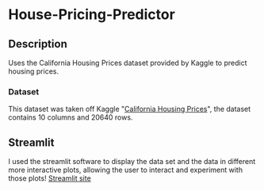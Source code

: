 # House-Pricing-Predictor

## Description
Uses the California Housing Prices dataset provided by Kaggle to predict housing prices.

### Dataset
This dataset was taken off Kaggle "[California Housing Prices](https://www.kaggle.com/code/ahmedmahmoud16/california-housing-prices/input)", the dataset contains 10 columns and 20640 rows.

## Streamlit
I used the streamlit software to display the data set and the data in different more interactive plots, allowing the user to interact and experiment with those plots! [Streamlit site](https://housing-pricing-data.streamlit.app/) 

